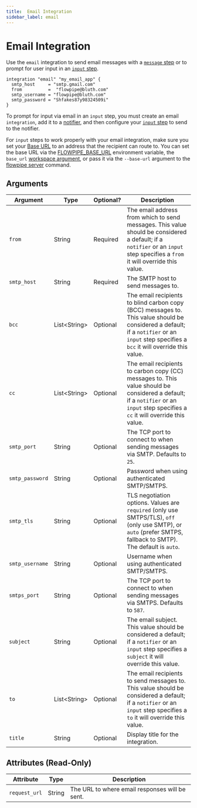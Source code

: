 ```yaml
---
title:  Email Integration
sidebar_label: email
---
```


# Email Integration

Use the `email` integration to send email messages with a [`message` step](/docs/flowpipe-hcl/step/message) or to prompt for user input in an [`input` step](/docs/flowpipe-hcl/step/input).

```hcl
integration "email" "my_email_app" {
  smtp_host     = "smtp.gmail.com"
  from          =  "flowpipe@bluth.com"
  smtp_username = "flowpipe@bluth.com"
  smtp_password = "Shfakes87y98324509i"  
}
```


To prompt for input via email in an `input` step, you must create an email `integration`, add it to a [notifier](/docs/reference/config-files/notifier), and then configure your [`input` step](/docs/flowpipe-hcl/step/input) to send to the notifier. 

For `input` steps to work properly with your email integration, make sure you set your [Base URL](/docs/reference/config-files/integration#base-url) to an address that the recipient can route to.  You can set the base URL via the [FLOWPIPE_BASE_URL](/docs/reference/env-vars/flowpipe_base_url) environment variable, the `base_url` [workspace argument](/docs/reference/config-files/workspace), or pass it via the `--base-url` argument to the [flowpipe server](/docs/reference/cli/server) command.

## Arguments


| Argument        | Type      | Optional?   | Description
|-----------------|-----------|-------------|-----------------
| `from`          | String    | Required	  | The email address from which to send messages.  This value should be considered a default; if a `notifier` or an `input` step specifies a `from` it will override this value.
| `smtp_host`     | String   | Required	    | The SMTP host to send messages to.
| `bcc`            | List&lt;String&gt; | Optional	  | The email recipients to blind carbon copy (BCC) messages to.  This value should be considered a default; if a `notifier` or an `input` step specifies a `bcc` it will override this value.
| `cc`            | List&lt;String&gt; | Optional	  | The email recipients to carbon copy (CC) messages to.  This value should be considered a default; if a `notifier` or an `input` step specifies a `cc` it will override this value.
| `smtp_port`     | String   | Optional     | The TCP port to connect to when sending messages via SMTP.  Defaults to `25`.
| `smtp_password` | String   | Optional     | Password when using authenticated SMTP/SMTPS.
| `smtp_tls`      | String   | Optional     | TLS negotiation options.  Values are `required` (only use SMTPS/TLS), `off` (only use SMTP), or `auto` (prefer SMTPS, fallback to SMTP). The default is `auto`.
| `smtp_username` | String   | Optional     | Username when using authenticated SMTP/SMTPS.
| `smtps_port`    | String   | Optional     | The TCP port to connect to when sending messages via SMTPS.  Defaults to `587`.
| `subject`       | String   | Optional	    | The email subject.  This value should be considered a default; if a `notifier` or an `input` step specifies a `subject` it will override this value.
| `to`            | List&lt;String&gt; | Optional	  | The email recipients to send messages to.  This value should be considered a default; if a `notifier` or an `input` step specifies a `to` it will override this value.
| `title`         | String    | Optional    | Display title for the integration.


## Attributes (Read-Only)

| Attribute       | Type    |  Description
|-----------------|---------|-----------------
| `request_url`   | String  | The URL to where email responses will be sent.

